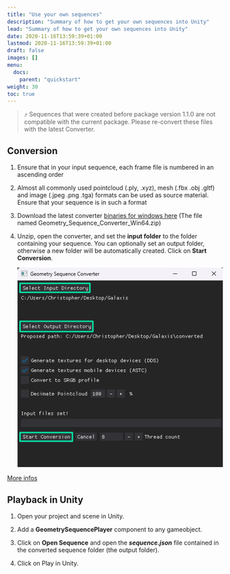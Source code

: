 ```yaml
---
title: "Use your own sequences"
description: "Summary of how to get your own sequences into Unity"
lead: "Summary of how to get your own sequences into Unity"
date: 2020-11-16T13:59:39+01:00
lastmod: 2020-11-16T13:59:39+01:00
draft: false
images: []
menu:
  docs:
    parent: "quickstart"
weight: 30
toc: true
---
```


> ⤴️ Sequences that were created before package version 1.1.0 are not compatible with the current package. Please re-convert these files with the latest Converter.

## Conversion

1. Ensure that in your input sequence, each frame file is numbered in an ascending order

2. Almost all commonly used pointcloud (.ply, .xyz), mesh (.fbx .obj .gltf) and image (.jpeg .png .tga) formats can be used as source material. Ensure that your sequence is in such a format

3. Download the latest converter [binaries for windows here](https://github.com/BuildingVolumes/Unity_Geometry_Sequence_Streaming/releases) (The file named Geometry_Sequence_Converter_Win64.zip)

4. Unzip, open the converter, and set the **input folder** to the folder containing your sequence. You can optionally set an output folder, otherwise a new folder will be automatically created. Click on **Start Conversion**.

    ![The converter](Converter_Start_Threads.png)

[More infos](/Unity_Geometry_Sequence_Streaming/docs/tutorials/preparing-your-sequences/)

## Playback in Unity

1. Open your project and scene in Unity.

2. Add a **GeometrySequencePlayer** component to any gameobject.

3. Click on **Open Sequence** and open the ***sequence.json*** file contained in the converted sequence folder (the output folder).

4. Click on Play in Unity.
